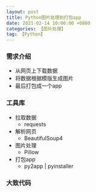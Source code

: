 ```yaml
---
layout: post
title: Python图片处理到打包app
date: 2021-02-14 10:00:00 +0800
categories: 【图片处理】
tag: 【Python】
---
```


### 需求介绍
- 从网页上下载数据
- 将数据根据模版生成图片
- 最后打包成一个app

### 工具库
- 拉取数据
	- requests
- 解析网页
	- BeautifulSoup4
- 图片处理
	- Pillow
- 打包app
	- py2app | pyinstaller

### 大致代码 